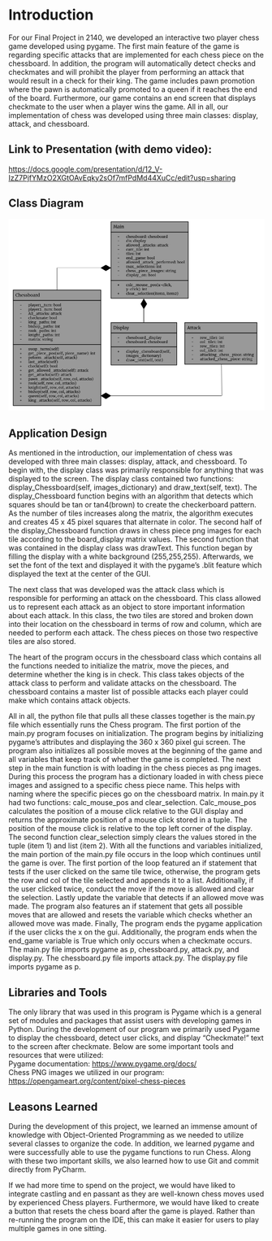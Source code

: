 # Introduction
For our Final Project in 2140, we developed an interactive two player chess game developed using pygame. The first main feature of the game is  regarding specific attacks that are implemented for each chess piece on the chessboard. In addition, the program will automatically detect checks and checkmates and will prohibit the player from performing an attack that would result in a check for their king. The game includes pawn promotion where the pawn is automatically promoted to a queen if it reaches the end of the board. Furthermore, our game contains an end screen that displays checkmate to the user when a player wins the game. All in all, our implementation of chess was developed using three main classes: display, attack, and chessboard. 

## Link to Presentation (with demo video): 
https://docs.google.com/presentation/d/12_V-IzZ7PjfYMzO2XGtOAvEqky2sOf7mfPdMd44XuCc/edit?usp=sharing

## Class Diagram
![image](class_diagram.png)

## Application Design 
As mentioned in the introduction, our implementation of chess was developed with three main classes: display, attack, and chessboard. To begin with, the display class was primarily responsible for anything that was displayed to the screen. The display class contained two functions: display_Chessboard(self, images_dictionary) and draw_text(self, text). The display_Chessboard function begins with an algorithm that detects which squares should be tan or tan4(brown) to create the checkerboard pattern. As the number of tiles increases along the matrix, the algorithm executes and creates 45 x 45 pixel squares that alternate in color.  The second half of the display_Chessboard function draws in chess piece png images for each tile according to the board_display matrix values. The second function that was contained in the display class was drawText. This function began by filling the display with a white background (255,255,255). Afterwards, we set the font of the text and displayed it with the pygame’s .blit feature which displayed the text at the center of the GUI. 

The next class that was developed was the attack class which is responsible for performing an attack on the chessboard. This class allowed us to represent each attack as an object to store important information about each attack. In this class, the two tiles are stored and broken down into their location on the chessboard in terms of row and column, which are needed to perform each attack. The chess pieces on those two respective tiles are also stored.

The heart of the program occurs in the chessboard class which contains all the functions needed to initialize the matrix, move the pieces, and determine whether the king is in check. This class takes objects of the attack class to perform and validate attacks on the chessboard. The chessboard contains a master list of possible attacks each player could make which contains attack objects. 

All in all, the python file that pulls all these classes together is the main.py file which essentially runs the Chess program. The first portion of the main.py program focuses on initialization. The program begins by initializing pygame’s attributes and displaying the 360 x 360 pixel gui screen. The program also initializes all possible moves at the beginning of the game and all variables that keep track of whether the game is completed. The next step in the main function is with loading in the chess pieces as png images. During this process the program has a  dictionary loaded in with chess piece images and assigned to a specific chess piece name. This helps with naming where the specific pieces go on the chessboard matrix. In main.py it had two functions: calc_mouse_pos and clear_selection. Calc_mouse_pos calculates the position of a mouse click relative to the GUI display and returns the approximate position of a mouse click stored in a tuple. The position of the mouse click is relative to the top left corner of the display. The second function clear_selection simply clears the values stored in the tuple (item 1) and list (item 2). With all the functions and variables initialized, the main portion of the main.py file occurs in the loop which continues until the game is over. The first portion of the loop featured an if statement that tests if the user clicked on the same tile twice, otherwise, the program gets the row and col of the tile selected and appends it to a list. Additionally, if the user clicked twice, conduct the move if the move is allowed and clear the selection. Lastly update the variable that detects if an allowed move was made. The program also features an if statement that gets all possible moves that are allowed and resets the variable which checks whether an allowed move was made. Finally, The program ends the pygame application if the user clicks the x on the gui. Additionally, the program ends when the end_game variable is True which only occurs when a checkmate occurs. The main.py file imports pygame as p, chessboard.py, attack.py, and display.py. The chessboard.py file imports attack.py. The display.py file imports pygame as p.  

## Libraries and Tools 
The only library that was used in this program is Pygame which is a general set of modules and packages that assist users with developing games in Python. During the development of our program we primarily used Pygame to display the chessboard, detect user clicks, and display “Checkmate!” text to the screen after checkmate. Below are some important tools and resources that were utilized: <br />
Pygame documentation: https://www.pygame.org/docs/ <br />
Chess PNG images we utilized in our program: https://opengameart.org/content/pixel-chess-pieces <br />

## Leasons Learned
During the development of this project, we learned an immense amount of knowledge with Object-Oriented Programming as we needed to utilize several classes to organize the code. In addition, we learned pygame and were successfully able to use the pygame functions to run Chess. Along with these two important skills, we also learned how to use Git and commit directly from PyCharm. 

If we had more time to spend on the project, we would have liked to integrate castling and en passant as they are well-known chess moves used by experienced Chess players. Furthermore, we would have liked to create a button that resets the chess board after the game is played. Rather than re-running the program on the IDE, this can make it easier for users to play multiple games in one sitting. 
